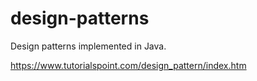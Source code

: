 # design-patterns
Design patterns implemented in Java.


https://www.tutorialspoint.com/design_pattern/index.htm
